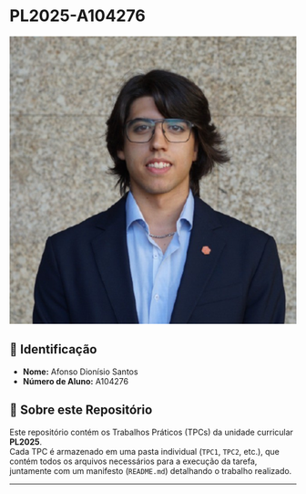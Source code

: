 # PL2025-A104276


![Afonso Dionísio ](profile.jpg)  

## 📌 Identificação  
- **Nome:** Afonso Dionísio Santos
- **Número de Aluno:** A104276

## 📖 Sobre este Repositório  
Este repositório contém os Trabalhos Práticos (TPCs) da unidade curricular **PL2025**.  
Cada TPC é armazenado em uma pasta individual (`TPC1`, `TPC2`, etc.), que contém todos os arquivos necessários para a execução da tarefa, juntamente com um manifesto (`README.md`) detalhando o trabalho realizado.

---
